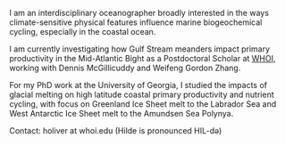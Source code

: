 I am an interdisciplinary oceanographer broadly interested in the ways climate-sensitive physical features influence marine biogeochemical cycling, especially in the coastal ocean.

I am currently investigating how Gulf Stream meanders impact primary productivity in the Mid-Atlantic Bight as a Postdoctoral Scholar at [WHOI](https://www.whoi.edu/profile/holiver/), working with Dennis McGillicuddy and Weifeng Gordon Zhang.

For my PhD work at the University of Georgia, I studied the impacts of glacial melting on high latitude coastal primary productivity and nutrient cycling, with focus on Greenland Ice Sheet melt to the Labrador Sea and West Antarctic Ice Sheet melt to the Amundsen Sea Polynya.

Contact: holiver at whoi.edu (Hilde is pronounced HIL-də)
